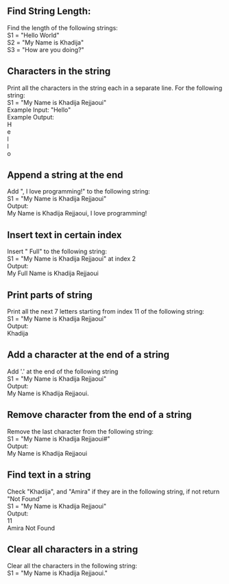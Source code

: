 ## Find String Length:

Find the length of the following strings:
<br> S1 = "Hello World"
<br> S2 = "My Name is Khadija"
<br> S3 = "How are you doing?"

## Characters in the string

Print all the characters in the string each in a separate line. For the following string:
<br> S1 = "My Name is Khadija Rejjaoui"
<br> Example Input: "Hello"
<br> Example Output:
<br> H
<br> e
<br> l
<br> l
<br> o

## Append a string at the end

Add ", I love programming!" to the following string:
<br> S1 = "My Name is Khadija Rejjaoui"
<br> Output:
<br> My Name is Khadija Rejjaoui, I love programming!

## Insert text in certain index

Insert " Full" to the following string:
<br> S1 = "My Name is Khadija Rejjaoui" at index 2
<br> Output:
<br> My Full Name is Khadija Rejjaoui

## Print parts of string

Print all the next 7 letters starting from index 11 of the following string:
<br> S1 = "My Name is Khadija Rejjaoui"
<br> Output:
<br> Khadija

## Add a character at the end of a string

Add '.' at the end of the following string
<br> S1 = "My Name is Khadija Rejjaoui"
<br> Output:
<br> My Name is Khadija Rejjaoui.

## Remove character from the end of a string

Remove the last character from the following string:
<br> S1 = "My Name is Khadija Rejjaoui#"
<br> Output:
<br> My Name is Khadija Rejjaoui

## Find text in a string

Check "Khadija", and "Amira" if they are in the following string, if not return "Not Found"
<br> S1 = "My Name is Khadija Rejjaoui"
<br> Output:
<br> 11
<br> Amira Not Found

## Clear all characters in a string

Clear all the characters in the following string:
<br> S1 = "My Name is Khadija Rejjaoui."
